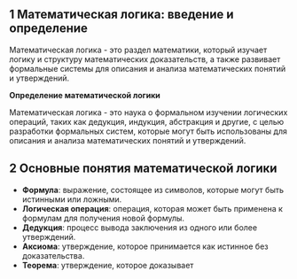 ## 1 **Математическая логика: введение и определение**

Математическая логика - это раздел математики, который изучает логику и структуру математических доказательств, а также развивает формальные системы для описания и анализа математических понятий и утверждений.

**Определение математической логики**

Математическая логика - это наука о формальном изучении логических операций, таких как дедукция, индукция, абстракция и другие, с целью разработки формальных систем, которые могут быть использованы для описания и анализа математических понятий и утверждений.

## 2 **Основные понятия математической логики**

- **Формула**: выражение, состоящее из символов, которые могут быть истинными или ложными.
- **Логическая операция**: операция, которая может быть применена к формулам для получения новой формулы.
- **Дедукция**: процесс вывода заключения из одного или более утверждений.
- **Аксиома**: утверждение, которое принимается как истинное без доказательства.
- **Теорема**: утверждение, которое доказывает